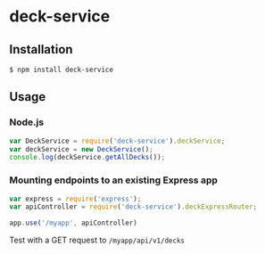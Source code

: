 # deck-service

## Installation
`$ npm install deck-service` 

## Usage

### Node.js
```javascript
var DeckService = require('deck-service').deckService;
var deckService = new DeckService();
console.log(deckService.getAllDecks());
```

### Mounting endpoints to an existing Express app
```javascript
var express = require('express');
var apiController = require('deck-service').deckExpressRouter;

app.use('/myapp', apiController)
```
Test with a GET request to `/myapp/api/v1/decks`

